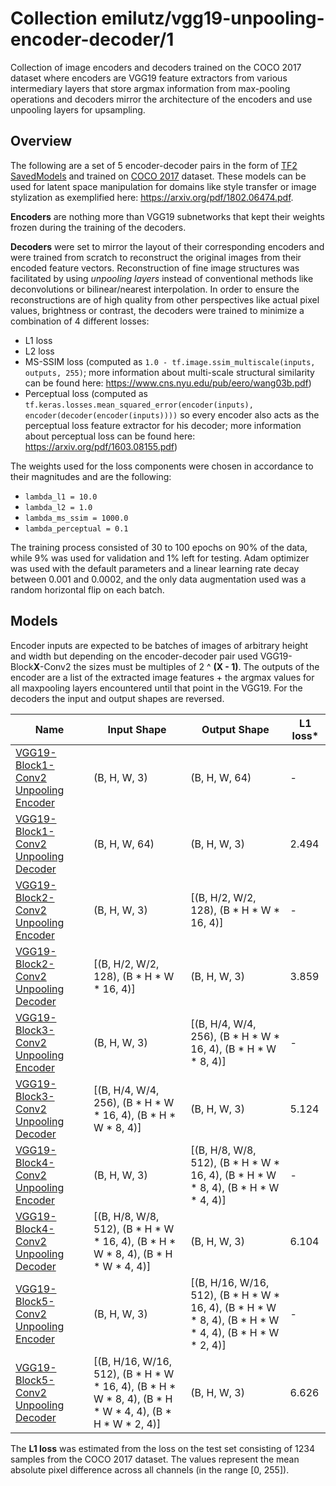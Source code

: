 # Collection emilutz/vgg19-unpooling-encoder-decoder/1

Collection of image encoders and decoders trained on the COCO 2017 dataset where encoders are VGG19 feature extractors from various intermediary layers that store argmax information from max-pooling operations and decoders mirror the architecture of the encoders and use unpooling layers for upsampling.

<!-- dataset: COCO 2017 -->
<!-- module-type: image-feature-vector -->
<!-- network-architecture: VGG-style -->

## Overview

The following are a set of 5 encoder-decoder pairs in the form of [TF2 SavedModels](https://www.tensorflow.org/hub/tf2_saved_model) and trained on [COCO 2017](https://cocodataset.org/) dataset. These models can be used for latent space manipulation for domains like style transfer or image stylization as exemplified here: https://arxiv.org/pdf/1802.06474.pdf.

**Encoders** are nothing more than VGG19 subnetworks that kept their weights frozen during the training of the decoders. 

**Decoders** were set to mirror the layout of their corresponding encoders and were trained from scratch to reconstruct the original images from their encoded feature vectors. Reconstruction of fine image structures was facilitated by using *unpooling layers* instead of conventional methods like deconvolutions or bilinear/nearest interpolation. In order to ensure the reconstructions are of high quality from other perspectives like actual pixel values, brightness or contrast, the decoders were trained to minimize a combination of 4 different losses:
- L1 loss
- L2 loss
- MS-SSIM loss (computed as `1.0 - tf.image.ssim_multiscale(inputs, outputs, 255)`; more information about multi-scale structural similarity can be found here: https://www.cns.nyu.edu/pub/eero/wang03b.pdf)
- Perceptual loss (computed as `tf.keras.losses.mean_squared_error(encoder(inputs), encoder(decoder(encoder(inputs))))` so every encoder also acts as the perceptual loss feature extractor for his decoder; more information about perceptual loss can be found here: https://arxiv.org/pdf/1603.08155.pdf)

The weights used for the loss components were chosen in accordance to their magnitudes and are the following:
- `lambda_l1 = 10.0`
- `lambda_l2 = 1.0`
- `lambda_ms_ssim = 1000.0`
- `lambda_perceptual = 0.1`
  
The training process consisted of 30 to 100 epochs on 90% of the data, while 9% was used for validation and 1% left for testing. Adam optimizer was used with the default parameters and a linear learning rate decay between 0.001 and 0.0002, and the only data augmentation used was a random horizontal flip on each batch.

## Models

Encoder inputs are expected to be batches of images of arbitrary height and width but depending on the encoder-decoder pair used VGG19-Block**X**-Conv2 the sizes must be multiples of 2 ^ **(X - 1)**. The outputs of the encoder are a list of the extracted image features + the argmax values for all maxpooling layers encountered until that point in the VGG19. For the decoders the input and output shapes are reversed.

| Name | Input Shape | Output Shape | L1 loss* |
|--|--|--|--|
| [VGG19-Block1-Conv2 Unpooling Encoder](https://tfhub.dev/emilutz/vgg19-block1-conv2-unpooling-encoder/1) | (B, H, W, 3) | (B, H, W, 64) |   -   |
| [VGG19-Block1-Conv2 Unpooling Decoder](https://tfhub.dev/emilutz/vgg19-block1-conv2-unpooling-decoder/1)  | (B, H, W, 64) | (B, H, W, 3) | 2.494 |
| [VGG19-Block2-Conv2 Unpooling Encoder](https://tfhub.dev/emilutz/vgg19-block2-conv2-unpooling-encoder/1)  | (B, H, W, 3) | [(B, H/2, W/2, 128), (B * H * W * 16, 4)] |   -   |
| [VGG19-Block2-Conv2 Unpooling Decoder](https://tfhub.dev/emilutz/vgg19-block2-conv2-unpooling-decoder/1)  | [(B, H/2, W/2, 128), (B * H * W * 16, 4)] | (B, H, W, 3) | 3.859 |
| [VGG19-Block3-Conv2 Unpooling Encoder](https://tfhub.dev/emilutz/vgg19-block3-conv2-unpooling-encoder/1)  | (B, H, W, 3) | [(B, H/4, W/4, 256), (B * H * W * 16, 4), (B * H * W * 8, 4)] |   -   |
| [VGG19-Block3-Conv2 Unpooling Decoder](https://tfhub.dev/emilutz/vgg19-block3-conv2-unpooling-decoder/1)  | [(B, H/4, W/4, 256), (B * H * W * 16, 4), (B * H * W * 8, 4)] | (B, H, W, 3) | 5.124 |
| [VGG19-Block4-Conv2 Unpooling Encoder](https://tfhub.dev/emilutz/vgg19-block4-conv2-unpooling-encoder/1)  | (B, H, W, 3) | [(B, H/8, W/8, 512), (B * H * W * 16, 4), (B * H * W * 8, 4), (B * H * W * 4, 4)] |   -   |
| [VGG19-Block4-Conv2 Unpooling Decoder](https://tfhub.dev/emilutz/vgg19-block4-conv2-unpooling-decoder/1)  | [(B, H/8, W/8, 512), (B * H * W * 16, 4), (B * H * W * 8, 4), (B * H * W * 4, 4)] | (B, H, W, 3) | 6.104 |
| [VGG19-Block5-Conv2 Unpooling Encoder](https://tfhub.dev/emilutz/vgg19-block5-conv2-unpooling-encoder/1)  | (B, H, W, 3) | [(B, H/16, W/16, 512), (B * H * W * 16, 4), (B * H * W * 8, 4), (B * H * W * 4, 4), (B * H * W * 2, 4)] |   -   |
| [VGG19-Block5-Conv2 Unpooling Decoder](https://tfhub.dev/emilutz/vgg19-block5-conv2-unpooling-decoder/1)  | [(B, H/16, W/16, 512), (B * H * W * 16, 4), (B * H * W * 8, 4), (B * H * W * 4, 4), (B * H * W * 2, 4)] | (B, H, W, 3) | 6.626 |

The **L1 loss** was estimated from the loss on the test set consisting of 1234 samples from the COCO 2017 dataset. The values represent the mean absolute pixel difference across all channels (in the range [0, 255]).
